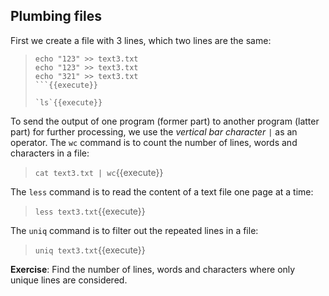 ## Plumbing files

First we create a file with 3 lines, which two lines are the same:
> ```
> echo "123" >> text3.txt
> echo "123" >> text3.txt
> echo "321" >> text3.txt
> ```{{execute}}
> 
>`ls`{{execute}}

To send the output of one program (former part) to another program (latter part) for further processing, we use the _vertical bar character_ `|` as an operator. The `wc` command is to count the number of lines, words and characters in a file:
> `cat text3.txt | wc`{{execute}}

The `less` command is to read the content of a text file one page at a time:
> `less text3.txt`{{execute}}

The `uniq` command is to filter out the repeated lines in a file:
> `uniq text3.txt`{{execute}}

**Exercise**: Find the number of lines, words and characters where only unique lines are considered.

<br/>
